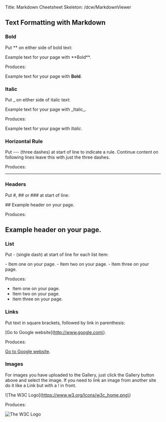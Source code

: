 Title: Markdown Cheetsheet
Skeleton: /dcw/MarkdownViewer

## Text Formatting with Markdown

### Bold

Put \*\* on either side of bold text:

Example text for your page with \*\*Bold\*\*.

Produces:

Example text for your page with **Bold**.

### Italic

Put \_ on either side of italic text:

Example text for your page with \_Italic\_.

Produces:

Example text for your page with _Italic_.

### Horizontal Rule

Put --- (three dashes) at start of line to indicate a rule.  Continue content on following lines leave this with just the three dashes.

Produces:

---

### Headers

Put \#, \#\# or \#\#\# at start of line:

\#\# Example header on your page.

Produces:

## Example header on your page.

### List

Put - (single dash) at start of line for each list item:

\- Item one on your page.
\- Item two on your page.
\- Item three on your page.

Produces:

- Item one on your page.
- Item two on your page.
- Item three on your page.

### Links

Put text in square brackets, followed by link in parenthesis:

\[Go to Google website\]\(http://www.google.com\).

Produces:

[Go to Google website](http://www.google.com).

### Images

For images you have uploaded to the Gallery, just click the Gallery button above and select the image.  If you need to link an image from another site do it like a Link but with a ! in front.

!\[The W3C Logo\]\(https://www.w3.org/Icons/w3c_home.png\)

Produces:

![The W3C Logo](https://www.w3.org/Icons/w3c_home.png)
